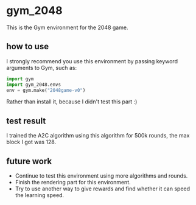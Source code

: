 # gym_2048

This is the Gym environment for the 2048 game.

## how to use

I strongly recommend you use this environment by passing keyword arguments to Gym, such as:
~~~ python
import gym
import gym_2048.envs
env = gym.make("2048game-v0")
~~~
Rather than install it, because I didn't test this part :)

## test result 

I trained the A2C algorithm using this algorithm for 500k rounds, the max block I got was 128. 

## future work

- Continue to test this environment using more algorithms and rounds.
- Finish the rendering part for this environment.
- Try to use another way to give rewards and find whether it can speed the learning speed.

